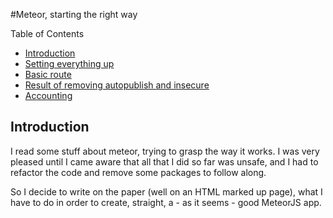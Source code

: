 #Meteor, starting the right way

Table of Contents
  * [Introduction](#introduction)
  * [Setting everything up](#setting-everything-up)
  * [Basic route](basic_routes.md)
  * [Result of removing autopublish and insecure](autopublish_insecure.md)
  * [Accounting](accounting.md)

Introduction
------------

I read some stuff about meteor, trying to grasp the way it works. I was very pleased until I came aware that all that I did so far was unsafe, and I had to refactor the code and remove some packages to follow along. 

So I decide to write on the paper (well on an HTML marked up page), what I have to do in order to create, straight, a  - as it seems - good MeteorJS app.



















